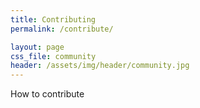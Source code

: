 ```yaml
---
title: Contributing
permalink: /contribute/

layout: page
css_file: community
header: /assets/img/header/community.jpg
---
```


How to contribute
